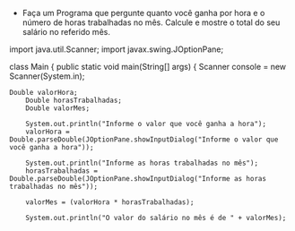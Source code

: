 - Faça um Programa que pergunte quanto você ganha por hora e o número de horas trabalhadas no mês. Calcule e mostre o total do seu salário no referido mês.

import java.util.Scanner;
import javax.swing.JOptionPane;

class Main {
  public static void main(String[] args) {
Scanner console = new Scanner(System.in);

    Double valorHora;
        Double horasTrabalhadas;
        Double valorMes;
 
        System.out.println("Informe o valor que você ganha a hora");
        valorHora = Double.parseDouble(JOptionPane.showInputDialog("Informe o valor que você ganha a hora"));
 
        System.out.println("Informe as horas trabalhadas no mês");
        horasTrabalhadas = Double.parseDouble(JOptionPane.showInputDialog("Informe as horas trabalhadas no mês"));
 
        valorMes = (valorHora * horasTrabalhadas);
 
        System.out.println("O valor do salário no mês é de " + valorMes);
